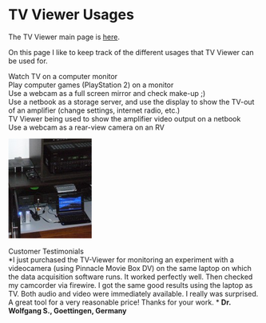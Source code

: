 # TV Viewer Usages
The TV Viewer main page is [here](https://github.com/Profile926/BrowseTo.Org/blob/main/README.md).

On this page I like to keep track of the different usages that TV Viewer can be used for.

Watch TV on a computer monitor  
Play computer games (PlayStation 2) on a monitor  
Use a webcam as a full screen mirror and check make-up ;)  
Use a netbook as a storage server, and use the display to show the TV-out of an amplifier (change settings, internet radio, etc.)  
TV Viewer being used to show the amplifier video output on a netbook  
Use a webcam as a rear-view camera on an RV  

![TV Viewer usage with TV-out of an amplifier](https://github.com/Profile926/BrowseTo.Org/blob/main/tvviewer/tv_viewer_amplifyer_display.jpg)

Customer Testimonials  
*I just purchased the TV-Viewer for monitoring an experiment with a videocamera (using Pinnacle Movie Box DV) on the same laptop on which the data acquisition software runs. It worked perfectly well. Then checked my camcorder via firewire. I got the same good results using the laptop as TV. Both audio and video were immediately available. I really was surprised.  
A great tool for a very reasonable price! Thanks for your work.  *
**Dr. Wolfgang S., Goettingen, Germany**
